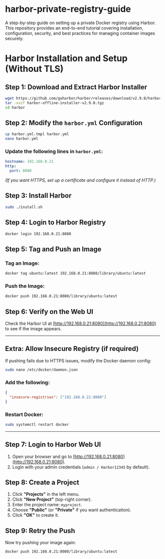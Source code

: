 # harbor-private-registry-guide
A step-by-step guide on setting up a private Docker registry using Harbor. This repository provides an end-to-end tutorial covering installation, configuration, security, and best practices for managing container images securely.


# Harbor Installation and Setup (Without TLS)

## Step 1: Download and Extract Harbor Installer
```bash
wget https://github.com/goharbor/harbor/releases/download/v2.9.0/harbor-offline-installer-v2.9.0.tgz
tar -xvzf harbor-offline-installer-v2.9.0.tgz
cd harbor
```

## Step 2: Modify the `harbor.yml` Configuration
```bash
cp harbor.yml.tmpl harbor.yml
nano harbor.yml
```

### Update the following lines in `harbor.yml`:
```yaml
hostname: 192.168.0.21
http:
  port: 8080
```
*(If you want HTTPS, set up a certificate and configure it instead of HTTP.)*

## Step 3: Install Harbor
```bash
sudo ./install.sh
```

## Step 4: Login to Harbor Registry
```bash
docker login 192.168.0.21:8080
```

## Step 5: Tag and Push an Image
### Tag an Image:
```bash
docker tag ubuntu:latest 192.168.0.21:8080/library/ubuntu:latest
```

### Push the Image:
```bash
docker push 192.168.0.21:8080/library/ubuntu:latest
```

## Step 6: Verify on the Web UI
Check the Harbor UI at [http://192.168.0.21:8080](http://192.168.0.21:8080) to see if the image appears.

---

## Extra: Allow Insecure Registry (if required)
If pushing fails due to HTTPS issues, modify the Docker daemon config:

```bash
sudo nano /etc/docker/daemon.json
```

### Add the following:
```json
{
  "insecure-registries": ["192.168.0.21:8080"]
}
```

### Restart Docker:
```bash
sudo systemctl restart docker
```

---

## Step 7: Login to Harbor Web UI
1. Open your browser and go to [http://192.168.0.21:8080](http://192.168.0.21:8080).
2. Login with your admin credentials (`admin / Harbor12345` by default).

## Step 8: Create a Project
1. Click **"Projects"** in the left menu.
2. Click **"New Project"** (top-right corner).
3. Enter the project name: `myproject`.
4. Choose **"Public"** (or **"Private"** if you want authentication).
5. Click **"OK"** to create it.

## Step 9: Retry the Push
Now try pushing your image again:
```bash
docker push 192.168.0.21:8080/library/ubuntu:latest

